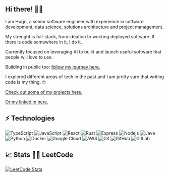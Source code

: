
## Hi there! 👋🏻

I am Hugo, a senior software engineer with experience in software development, data science, solutions architecture and project management.

My strenght is full-stack, from ideation to working deployed software. If there is code somewhere in it, I do it. 

Currently focused on leveraging AI to build and launch useful software that people will love to use. 

Building in public too: [follow my journey here.](https://x.com/hugoibanez_)

I explored different areas of tech in the past and I am pretty sure that writing code is my thing. 🤓

[Check out some of my projects here.](https://hugoib.github.io)

[Or my linked in here.](https://www.linkedin.com/in/hugoibanez/)

## ⚡ Technologies

![TypeScript](https://img.shields.io/badge/-TypeScript-black?style=flat-square&logo=TypeScript)
![JavaScript](https://img.shields.io/badge/-JavaScript-black?style=flat-square&logo=javascript)
![React](https://img.shields.io/badge/-React-black?style=flat-square&logo=javascript)
![Rust](https://img.shields.io/badge/-Rust-black?style=flat-square&logo=Rust)
![Express](https://img.shields.io/badge/-Express-black?style=flat-square&logo=Express)
![Nodejs](https://img.shields.io/badge/-Nodejs-black?style=flat-square&logo=Node.js)
![Java](https://img.shields.io/badge/-Java-E34A86?style=flat-square&logo=java)
![Python](https://img.shields.io/badge/-Python-black?style=flat-square&logo=Python)
![Docker](https://img.shields.io/badge/-Docker-black?style=flat-square&logo=docker)
![Google Cloud](https://img.shields.io/badge/Google%20Cloud-black?style=flat-square&logo=google-cloud)
![AWS](https://img.shields.io/badge/-AWS-black?style=flat-square&logo=docker)
![Git](https://img.shields.io/badge/-Git-black?style=flat-square&logo=git)
![GitHub](https://img.shields.io/badge/-GitHub-181717?style=flat-square&logo=github)
![GitLab](https://img.shields.io/badge/-GitLab-FCA121?style=flat-square&logo=gitlab)

## :chart_with_upwards_trend:	 Stats 👨‍💻 LeetCode

[![LeetCode Stats](https://leetcard.jacoblin.cool/hugoib?theme=light&font=Baloo%202&ext=activity&cache=0)](https://leetcode.com/hugoib/)


